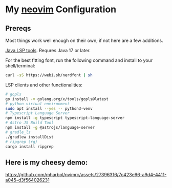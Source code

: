 # My [neovim](https://neovim.io) Configuration
## Prereqs
Most things work well enough on their own; if not here are a few additions.

[Java LSP tools](https://download.eclipse.org/jdtls/snapshots/?d). Requres Java 17 or later.

For the best fitting font, run the following command and install to your shell/terminal:
```bash
curl -sS https://webi.sh/nerdfont | sh
```
LSP clients and other functionalities:
```bash
# gopls
go install -v golang.org/x/tools/gopls@latest
# python virtual environment
sudo apt install --yes -- python3-venv
# Typescript Language Server
npm install -g typescript typescript-language-server
# Astro JS Build Tool
npm install -g @astrojs/language-server
# gradle_ls
./gradlew installDist
# ripgrep (rg)
cargo install ripgrep
```

## Here is my cheesy demo:
https://github.com/mharbol/nvimrc/assets/27396316/7c423e66-a9d4-4411-a045-d3f564026231

